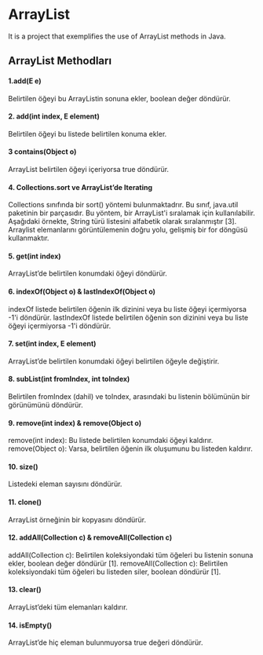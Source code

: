 # ArrayList
It is a project that exemplifies the use of ArrayList methods in Java.

## ArrayList Methodları
#### 1.add(E e)
  Belirtilen öğeyi bu ArrayListin sonuna ekler, boolean değer döndürür.  
#### 2. add(int index, E element)	
  Belirtilen öğeyi bu listede belirtilen konuma ekler.
#### 3 contains(Object o)
ArrayList belirtilen öğeyi içeriyorsa true döndürür.
#### 4. Collections.sort ve ArrayList’de Iterating
Collections sınıfında bir sort() yöntemi bulunmaktadrır. Bu sınıf, java.util paketinin bir parçasıdır. Bu yöntem, bir ArrayList'i sıralamak için kullanılabilir. Aşağıdaki örnekte, String türü listesini alfabetik olarak sıralanmıştır [3].
	Arraylist elemanlarını görüntülemenin doğru yolu, gelişmiş bir for döngüsü kullanmaktır.
#### 5. get(int index)
ArrayList’de belirtilen konumdaki öğeyi döndürür. 
#### 6. indexOf(Object o)  & lastIndexOf(Object o)
indexOf listede belirtilen öğenin ilk dizinini veya bu liste öğeyi içermiyorsa -1'i döndürür.
lastIndexOf listede belirtilen öğenin son dizinini veya bu liste öğeyi içermiyorsa -1'i döndürür. 
#### 7. set(int index, E element)
ArrayList’de belirtilen konumdaki öğeyi belirtilen öğeyle değiştirir. 
#### 8. subList(int fromIndex, int toIndex)
Belirtilen fromIndex (dahil) ve toIndex, arasındaki bu listenin bölümünün bir görünümünü döndürür. 
#### 9. remove(int index) & remove(Object o)
remove(int index): Bu listede belirtilen konumdaki öğeyi kaldırır.
remove(Object o): Varsa, belirtilen öğenin ilk oluşumunu bu listeden kaldırır. 
#### 10. size()
Listedeki eleman sayısını döndürür. 
#### 11. clone()
ArrayList örneğinin bir kopyasını döndürür. 
#### 12. addAll(Collection<? extends E> c) & removeAll(Collection<?> c)
addAll(Collection<?> c): Belirtilen koleksiyondaki tüm öğeleri bu listenin sonuna ekler, boolean değer döndürür [1].
removeAll(Collection<?> c): Belirtilen koleksiyondaki tüm öğeleri bu listeden siler, boolean döndürür [1].
#### 13. clear()
ArrayList’deki tüm elemanları kaldırır.
#### 14. isEmpty()
ArrayList’de hiç eleman bulunmuyorsa true değeri döndürür.
